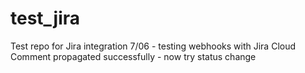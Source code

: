 # test_jira
Test repo for Jira integration
7/06 - testing webhooks with Jira Cloud
Comment propagated successfully - now try status change
